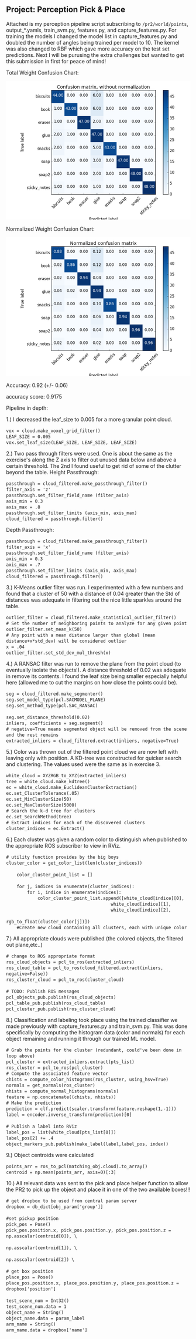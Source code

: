 ## Project: Perception Pick & Place

Attached is my perception pipeline script subscribing to `/pr2/world/points`, output_*.yamls, train_svm.py, features.py, and capture_features.py.  For training the models I changed the model list in capture_features.py and doubled the number of angles being trained per model to 10.  The kernel was also changed to RBF which gave more accuracy on the test set predictions. Next I will be purusing the extra challenges but wanted to get this submission in first for peace of mind!

Total Weight Confusion Chart:

![](images/tot_weights.png)

Normalized Weight Confusion Chart:

![](images/norm_weights.png)

Accuracy: 0.92 (+/- 0.06)

accuracy score: 0.9175



Pipeline in depth:

1.) I decreased the leaf_size to 0.005 for a more granular point cloud.
```
vox = cloud.make_voxel_grid_filter()
LEAF_SIZE = 0.005
vox.set_leaf_size(LEAF_SIZE, LEAF_SIZE, LEAF_SIZE)
```

2.) Two pass through filters were used.  One is about the same as the exercise's along the Z axis to filter out unused data below and above a certain threshold.  The 2nd I found useful to get rid of some of the clutter beyond the table.
Height Passthrough:
```
passthrough = cloud_filtered.make_passthrough_filter()
filter_axis = 'z'
passthrough.set_filter_field_name (filter_axis)
axis_min = 0.3
axis_max = .8
passthrough.set_filter_limits (axis_min, axis_max)
cloud_filtered = passthrough.filter()
```
Depth Passthrough:
```
passthrough = cloud_filtered.make_passthrough_filter()
filter_axis = 'x'
passthrough.set_filter_field_name (filter_axis)
axis_min = 0.3
axis_max = .7
passthrough.set_filter_limits (axis_min, axis_max)
cloud_filtered = passthrough.filter()
```

3.) K-Means outlier filter was run.  I experimented with a few numbers and found that a cluster of 50 with a distance of 0.04 greater than the Std of distances was adequate in filtering out the nice little sparkles around the table.
```
outlier_filter = cloud_filtered.make_statistical_outlier_filter()
# Set the number of neighboring points to analyze for any given point
outlier_filter.set_mean_k(50)
# Any point with a mean distance larger than global (mean distance+x*std_dev) will be considered outlier
x = .04
outlier_filter.set_std_dev_mul_thresh(x)
```
4.) A RANSAC filter was run to remove the plane from the point cloud (to eventually isolate the objects!).  A distance threshold of 0.02 was adequate in remove its contents.  I found the leaf size being smaller especially helpful here (allowed me to cut the margins on how close the points could be).
```
seg = cloud_filtered.make_segmenter()
seg.set_model_type(pcl.SACMODEL_PLANE)
seg.set_method_type(pcl.SAC_RANSAC)

seg.set_distance_threshold(0.02)
inliers, coefficients = seg.segment()
# negative=True means segmented object will be removed from the scene and the rest remains
extracted_inliers = cloud_filtered.extract(inliers, negative=True)
```

5.) Color was thrown out of the filtered point cloud we are now left with leaving only with position.  A KD-tree was constructed for quicker search and clustering.  The values used were the same as in exercise 3.
```
white_cloud = XYZRGB_to_XYZ(extracted_inliers)
tree = white_cloud.make_kdtree()
ec = white_cloud.make_EuclideanClusterExtraction()
ec.set_ClusterTolerance(.05)
ec.set_MinClusterSize(50)
ec.set_MaxClusterSize(5000)
# Search the k-d tree for clusters
ec.set_SearchMethod(tree)
# Extract indices for each of the discovered clusters
cluster_indices = ec.Extract()
```
6.) Each cluster was given a random color to distinguish when published to the appropriate ROS subscriber to view in RViz.
```
# utility function provides by the big boys
cluster_color = get_color_list(len(cluster_indices))

    color_cluster_point_list = []

    for j, indices in enumerate(cluster_indices):
        for i, indice in enumerate(indices):
            color_cluster_point_list.append([white_cloud[indice][0],
                                        white_cloud[indice][1],
                                        white_cloud[indice][2],
                                         rgb_to_float(cluster_color[j])])
    #Create new cloud containing all clusters, each with unique color
```

7.) All appropriate clouds were published (the colored objects, the filtered out plane,etc..)
```
# change to ROS appropriate format
ros_cloud_objects = pcl_to_ros(extracted_inliers)
ros_cloud_table = pcl_to_ros(cloud_filtered.extract(inliers, negative=False))
ros_cluster_cloud = pcl_to_ros(cluster_cloud)

# TODO: Publish ROS messages
pcl_objects_pub.publish(ros_cloud_objects)
pcl_table_pub.publish(ros_cloud_table)
pcl_cluster_pub.publish(ros_cluster_cloud)
```
8.) Classification and labeling took place using the trained classifier we made previously with capture_features.py and train_svm.py.  This was done specifically by computing the histogram data (color and normals) for each object remaining and running it through our trained ML model.
```
# Grab the points for the cluster (redundant, could've been done in loop above)
pcl_cluster = extracted_inliers.extract(pts_list)
ros_cluster = pcl_to_ros(pcl_cluster)
# Compute the associated feature vector
chists = compute_color_histograms(ros_cluster, using_hsv=True)
normals = get_normals(ros_cluster)
nhists = compute_normal_histograms(normals)
feature = np.concatenate((chists, nhists))
# Make the prediction
prediction = clf.predict(scaler.transform(feature.reshape(1,-1)))
label = encoder.inverse_transform(prediction)[0]

# Publish a label into RViz
label_pos = list(white_cloud[pts_list[0]])
label_pos[2] += .4
object_markers_pub.publish(make_label(label,label_pos, index))
```
9.) Object centroids were calculated
```
points_arr = ros_to_pcl(matching_obj.cloud).to_array()
centroid = np.mean(points_arr, axis=0)[:3]
```
10.) All relevant data was sent to the pick and place helper function to allow the PR2 to pick up the object and place it in one of the two available boxes!!!
```
# get dropbox to be used from central param server
dropbox = db_dict[obj_param['group']]

#set pickup position
pick_pos = Pose()
pick_pos.position.x, pick_pos.position.y, pick_pos.position.z = np.asscalar(centroid[0]), \
                                                                      np.asscalar(centroid[1]), \
                                                                      np.asscalar(centroid[2]) \

# get box position
place_pos = Pose()
place_pos.position.x, place_pos.position.y, place_pos.position.z = dropbox['position']

test_scene_num = Int32()
test_scene_num.data = 1
object_name = String()
object_name.data = param_label
arm_name = String()
arm_name.data = dropbox['name']
```

